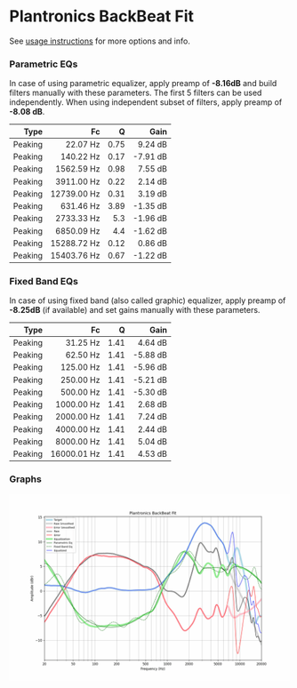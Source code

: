 # Plantronics BackBeat Fit
See [usage instructions](https://github.com/jaakkopasanen/AutoEq#usage) for more options and info.

### Parametric EQs
In case of using parametric equalizer, apply preamp of **-8.16dB** and build filters manually
with these parameters. The first 5 filters can be used independently.
When using independent subset of filters, apply preamp of **-8.08 dB**.

| Type    | Fc          |    Q | Gain     |
|--------:|------------:|-----:|---------:|
| Peaking | 22.07 Hz    | 0.75 | 9.24 dB  |
| Peaking | 140.22 Hz   | 0.17 | -7.91 dB |
| Peaking | 1562.59 Hz  | 0.98 | 7.55 dB  |
| Peaking | 3911.00 Hz  | 0.22 | 2.14 dB  |
| Peaking | 12739.00 Hz | 0.31 | 3.19 dB  |
| Peaking | 631.46 Hz   | 3.89 | -1.35 dB |
| Peaking | 2733.33 Hz  | 5.3  | -1.96 dB |
| Peaking | 6850.09 Hz  | 4.4  | -1.62 dB |
| Peaking | 15288.72 Hz | 0.12 | 0.86 dB  |
| Peaking | 15403.76 Hz | 0.67 | -1.22 dB |

### Fixed Band EQs
In case of using fixed band (also called graphic) equalizer, apply preamp of **-8.25dB**
(if available) and set gains manually with these parameters.

| Type    | Fc          |    Q | Gain     |
|--------:|------------:|-----:|---------:|
| Peaking | 31.25 Hz    | 1.41 | 4.64 dB  |
| Peaking | 62.50 Hz    | 1.41 | -5.88 dB |
| Peaking | 125.00 Hz   | 1.41 | -5.96 dB |
| Peaking | 250.00 Hz   | 1.41 | -5.21 dB |
| Peaking | 500.00 Hz   | 1.41 | -5.30 dB |
| Peaking | 1000.00 Hz  | 1.41 | 2.68 dB  |
| Peaking | 2000.00 Hz  | 1.41 | 7.24 dB  |
| Peaking | 4000.00 Hz  | 1.41 | 2.44 dB  |
| Peaking | 8000.00 Hz  | 1.41 | 5.04 dB  |
| Peaking | 16000.01 Hz | 1.41 | 4.53 dB  |

### Graphs
![](./Plantronics%20BackBeat%20Fit.png)